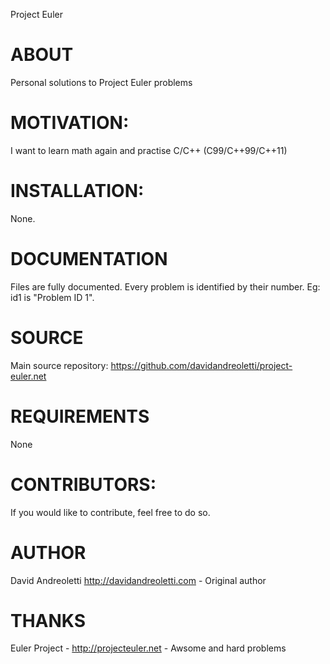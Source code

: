 Project Euler

ABOUT
=====

Personal solutions to Project Euler problems

MOTIVATION:
===========

I want to learn math again and practise C/C++ (C99/C++99/C++11)

INSTALLATION:
=============

None.

DOCUMENTATION
=============

Files are fully documented.
Every problem is identified by their number. Eg: id1 is "Problem ID 1".

SOURCE
======

Main source repository: https://github.com/davidandreoletti/project-euler.net


REQUIREMENTS
============

None

CONTRIBUTORS:
=============

If you would like to contribute, feel free to do so.

AUTHOR
======

David Andreoletti <http://davidandreoletti.com> - Original author

THANKS
======

Euler Project -  http://projecteuler.net - Awsome and hard problems

